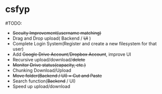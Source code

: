 # csfyp

#TODO:
* ~~Secuity Improvement(username matching)~~
* Drag and Drop upload( Backend / ~~UI~~ )
* Complete Login System(Register and create a new filesystem for that user)
* Add ~~Google Drive Account~~/~~Dropbox Account~~, improve UI
* Recursive upload/download/~~delete~~
* ~~Monitor Drive status(capacity, etc.)~~
* Chunking Download/Upload
* ~~Move folder(Backend / UI) = Cut and Paste~~
* Search function(~~Backend~~ / UI)
* Speed up upload/download
